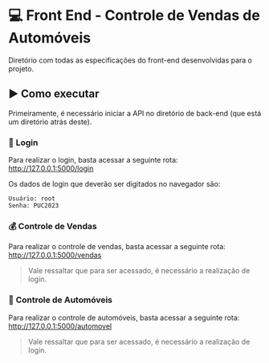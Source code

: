 # 💻 **Front End - Controle de Vendas de Automóveis**

Diretório com todas as especificações do front-end desenvolvidas para o projeto.

## ▶️ **Como executar**

Primeiramente, é necessário iniciar a API no diretório de back-end (que está um diretório atrás deste).

### 🪪 **Login**
Para realizar o login, basta acessar a seguinte rota: http://127.0.0.1:5000/login

Os dados de login que deverão ser digitados no navegador são:
    
    Usuário: root
    Senha: PUC2023

### 💰 **Controle de Vendas**

Para realizar o controle de vendas, basta acessar a seguinte rota: http://127.0.0.1:5000/vendas
    
> Vale ressaltar que para ser acessado, é necessário a realização de login.

### 🚗 **Controle de Automóveis**

Para realizar o controle de automóveis, basta acessar a seguinte rota: http://127.0.0.1:5000/automovel
    
> Vale ressaltar que para ser acessado, é necessário a realização de login.